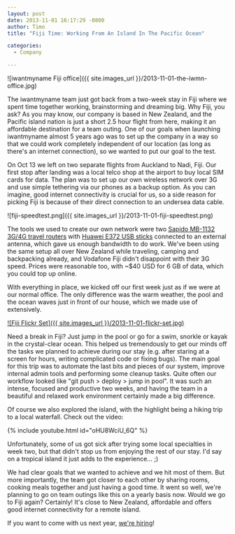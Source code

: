 ```yaml
---
layout: post
date: 2013-11-01 16:17:29 -0800
author: Timo
title: "Fiji Time: Working From An Island In The Pacific Ocean"

categories:
  - Company

---
```


![iwantmyname Fiji office]({{ site.images_url }}/2013-11-01-the-iwmn-office.jpg)

<!-- excerpt -->

The iwantmyname team just got back from a two-week stay in Fiji where we spent time together working, brainstorming and dreaming big. Why Fiji, you ask? As you may know, our company is based in New Zealand, and the Pacific island nation is just a short 2.5 hour flight from here, making it an affordable destination for a team outing. One of our goals when launching iwantmyname almost 5 years ago was to set up the company in a way so that we could work completely independent of our location (as long as there's an internet connection), so we wanted to put our goal to the test.

<!-- /excerpt -->

On Oct 13 we left on two separate flights from Auckland to Nadi, Fiji. Our first stop after landing was a local telco shop at the airport to buy local SIM cards for data. The plan was to set up our own wireless network over 3G and use simple tethering via our phones as a backup option. As you can imagine, good internet connectivity is crucial for us, so a side reason for picking Fiji is because of their direct connection to an undersea data cable.

![fiji-speedtest.png]({{ site.images_url }}/2013-11-01-fiji-speedtest.png)

The tools we used to create our own network were two [Sapido MB-1132 3G/4G travel routers](http://www.sapido.com.tw/EN/productmb1132o_35g.htm) with [Huawei E372 USB sticks](http://www.huaweidevice.com/worldwide/productFeatures.do?pinfoId=2940&directoryId=5008&treeId=582&tab=0) connected to an external antenna, which gave us enough bandwidth to do work. We've been using the same setup all over New Zealand while traveling, camping and backpacking already, and Vodafone Fiji didn't disappoint with their 3G speed. Prices were reasonable too, with ~$40 USD for 6 GB of data, which you could top up online.

With everything in place, we kicked off our first week just as if we were at our normal office. The only difference was the warm weather, the pool and the ocean waves just in front of our house, which we made use of extensively. 

[![Fiji Flickr Set]({{ site.images_url }}/2013-11-01-flickr-set.jpg)](http://www.flickr.com/photos/ideegeo/sets/72157637176202473/)

Need a break in Fiji? Just jump in the pool or go for a swim, snorkle or kayak in the crystal-clear ocean. This helped us tremendously to get our minds off the tasks we planned to achieve during our stay (e.g. after staring at a screen for hours, writing complicated code or fixing bugs). The main goal for this trip was to automate the last bits and pieces of our system, improve internal admin tools and performing some cleanup tasks. Quite often our workflow looked like "git push > deploy > jump in pool". It was such an intense, focused and productive two weeks, and having the team in a beautiful and relaxed work environment certainly made a big difference.

Of course we also explored the island, with the highlight being a hiking trip to a local waterfall. Check out the video:

{% include youtube.html id="oHU8WciU_6Q" %}

Unfortunately, some of us got sick after trying some local specialties in week two, but that didn't stop us from enjoying the rest of our stay. I'd say on a tropical island it just adds to the experience... ;) 

We had clear goals that we wanted to achieve and we hit most of them. But more importantly, the team got closer to each other by sharing rooms, cooking meals together and just having a good time. It went so well, we're planning to go on team outings like this on a yearly basis now. Would we go to Fiji again? Certainly! It's close to New Zealand, affordable and offers good internet connectivity for a remote island. 

If you want to come with us next year, [we're hiring](https://iwantmyname.com/jobs/backend-developer)!
